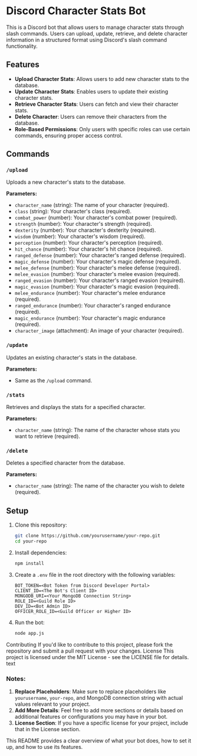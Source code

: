 # Discord Character Stats Bot

This is a Discord bot that allows users to manage character stats through slash commands. Users can upload, update, retrieve, and delete character information in a structured format using Discord's slash command functionality.

## Features

- **Upload Character Stats**: Allows users to add new character stats to the database.
- **Update Character Stats**: Enables users to update their existing character stats.
- **Retrieve Character Stats**: Users can fetch and view their character stats.
- **Delete Character**: Users can remove their characters from the database.
- **Role-Based Permissions**: Only users with specific roles can use certain commands, ensuring proper access control.

## Commands

### `/upload`

Uploads a new character's stats to the database.

**Parameters:**
- `character_name` (string): The name of your character (required).
- `class` (string): Your character's class (required).
- `combat_power` (number): Your character's combat power (required).
- `strength` (number): Your character's strength (required).
- `dexterity` (number): Your character's dexterity (required).
- `wisdom` (number): Your character's wisdom (required).
- `perception` (number): Your character's perception (required).
- `hit_chance` (number): Your character's hit chance (required).
- `ranged_defense` (number): Your character's ranged defense (required).
- `magic_defense` (number): Your character's magic defense (required).
- `melee_defense` (number): Your character's melee defense (required).
- `melee_evasion` (number): Your character's melee evasion (required).
- `ranged_evasion` (number): Your character's ranged evasion (required).
- `magic_evasion` (number): Your character's magic evasion (required).
- `melee_endurance` (number): Your character's melee endurance (required).
- `ranged_endurance` (number): Your character's ranged endurance (required).
- `magic_endurance` (number): Your character's magic endurance (required).
- `character_image` (attachment): An image of your character (required).

### `/update`

Updates an existing character's stats in the database.

**Parameters:**
- Same as the `/upload` command.

### `/stats`

Retrieves and displays the stats for a specified character.

**Parameters:**
- `character_name` (string): The name of the character whose stats you want to retrieve (required).

### `/delete`

Deletes a specified character from the database.

**Parameters:**
- `character_name` (string): The name of the character you wish to delete (required).

## Setup

1. Clone this repository:
   ```bash
   git clone https://github.com/yourusername/your-repo.git
   cd your-repo
   ```

2. Install dependencies:
    ```bash
    npm install
    ```

3. Create a `.env` file in the root directory with the following variables:
    ```text
    BOT_TOKEN=<Bot Token from Discord Developer Portal>
    CLIENT_ID=<The Bot's Client ID>
    MONGODB_URI=<Your MongoDB Connection String>
    ROLE_ID=<Guild Role ID>
    DEV_ID=<Bot Admin ID>
    OFFICER_ROLE_ID=<Guild Officer or Higher ID>   
    ```
    
4. Run the bot:
    ```bash
    node app.js
    ```
Contributing
If you'd like to contribute to this project, please fork the repository and submit a pull request with your changes.
License
This project is licensed under the MIT License - see the LICENSE file for details.
text

### Notes:
1. **Replace Placeholders**: Make sure to replace placeholders like `yourusername`, `your-repo`, and MongoDB connection string with actual values relevant to your project.
2. **Add More Details**: Feel free to add more sections or details based on additional features or configurations you may have in your bot.
3. **License Section**: If you have a specific license for your project, include that in the License section.

This README provides a clear overview of what your bot does, how to set it up, and how to use its features.
